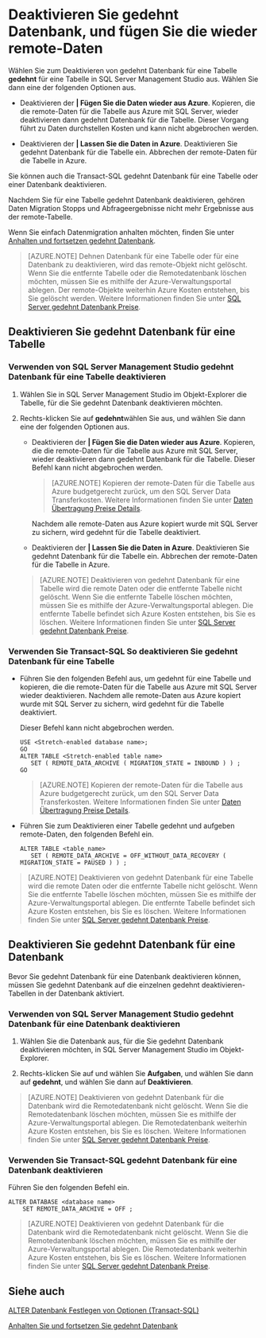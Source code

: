 <properties
    pageTitle="Gedehnt Datenbank deaktivieren, und fügen Sie die wieder remote Daten | Microsoft Azure"
    description="Informationen Sie zum Deaktivieren von gedehnt Datenbank für eine Tabelle und optional fügen Sie wieder remote-Daten."
    services="sql-server-stretch-database"
    documentationCenter=""
    authors="douglaslMS"
    manager="jhubbard"
    editor=""/>

<tags
    ms.service="sql-server-stretch-database"
    ms.workload="data-management"
    ms.tgt_pltfrm="na"
    ms.devlang="na"
    ms.topic="article"
    ms.date="08/05/2016"
    ms.author="douglasl"/>

# <a name="disable-stretch-database-and-bring-back-remote-data"></a>Deaktivieren Sie gedehnt Datenbank, und fügen Sie die wieder remote-Daten

Wählen Sie zum Deaktivieren von gedehnt Datenbank für eine Tabelle **gedehnt** für eine Tabelle in SQL Server Management Studio aus. Wählen Sie dann eine der folgenden Optionen aus.

-   Deaktivieren der **| Fügen Sie die Daten wieder aus Azure**. Kopieren, die die remote-Daten für die Tabelle aus Azure mit SQL Server, wieder deaktivieren dann gedehnt Datenbank für die Tabelle. Dieser Vorgang führt zu Daten durchstellen Kosten und kann nicht abgebrochen werden.

-   Deaktivieren der **| Lassen Sie die Daten in Azure**. Deaktivieren Sie gedehnt Datenbank für die Tabelle ein.  Abbrechen der remote-Daten für die Tabelle in Azure.

Sie können auch die Transact\-SQL gedehnt Datenbank für eine Tabelle oder einer Datenbank deaktivieren.

Nachdem Sie für eine Tabelle gedehnt Datenbank deaktivieren, gehören Daten Migration Stopps und Abfrageergebnisse nicht mehr Ergebnisse aus der remote-Tabelle.

Wenn Sie einfach Datenmigration anhalten möchten, finden Sie unter [Anhalten und fortsetzen gedehnt Datenbank](sql-server-stretch-database-pause.md).

>   [AZURE.NOTE] Dehnen Datenbank für eine Tabelle oder für eine Datenbank zu deaktivieren, wird das remote-Objekt nicht gelöscht. Wenn Sie die entfernte Tabelle oder die Remotedatenbank löschen möchten, müssen Sie es mithilfe der Azure-Verwaltungsportal ablegen. Der remote-Objekte weiterhin Azure Kosten entstehen, bis Sie gelöscht werden. Weitere Informationen finden Sie unter [SQL Server gedehnt Datenbank Preise](https://azure.microsoft.com/pricing/details/sql-server-stretch-database/).

## <a name="disable-stretch-database-for-a-table"></a>Deaktivieren Sie gedehnt Datenbank für eine Tabelle

### <a name="use-sql-server-management-studio-to-disable-stretch-database-for-a-table"></a>Verwenden von SQL Server Management Studio gedehnt Datenbank für eine Tabelle deaktivieren

1.  Wählen Sie in SQL Server Management Studio im Objekt-Explorer die Tabelle, für die Sie gedehnt Datenbank deaktivieren möchten.

2.  Rechts\-klicken Sie auf **gedehnt**wählen Sie aus, und wählen Sie dann eine der folgenden Optionen aus.

    -   Deaktivieren der **| Fügen Sie die Daten wieder aus Azure**. Kopieren, die die remote-Daten für die Tabelle aus Azure mit SQL Server, wieder deaktivieren dann gedehnt Datenbank für die Tabelle. Dieser Befehl kann nicht abgebrochen werden.

        >   [AZURE.NOTE] Kopieren der remote-Daten für die Tabelle aus Azure budgetgerecht zurück, um den SQL Server Data Transferkosten. Weitere Informationen finden Sie unter [Daten Übertragung Preise Details](https://azure.microsoft.com/pricing/details/data-transfers/).

        Nachdem alle remote-Daten aus Azure kopiert wurde mit SQL Server zu sichern, wird gedehnt für die Tabelle deaktiviert.

    -   Deaktivieren der **| Lassen Sie die Daten in Azure**. Deaktivieren Sie gedehnt Datenbank für die Tabelle ein.  Abbrechen der remote-Daten für die Tabelle in Azure.

    >   [AZURE.NOTE] Deaktivieren von gedehnt Datenbank für eine Tabelle wird die remote Daten oder die entfernte Tabelle nicht gelöscht. Wenn Sie die entfernte Tabelle löschen möchten, müssen Sie es mithilfe der Azure-Verwaltungsportal ablegen. Die entfernte Tabelle befindet sich Azure Kosten entstehen, bis Sie es löschen. Weitere Informationen finden Sie unter [SQL Server gedehnt Datenbank Preise](https://azure.microsoft.com/pricing/details/sql-server-stretch-database/).

### <a name="use-transact-sql-to-disable-stretch-database-for-a-table"></a>Verwenden Sie Transact\-SQL So deaktivieren Sie gedehnt Datenbank für eine Tabelle

-   Führen Sie den folgenden Befehl aus, um gedehnt für eine Tabelle und kopieren, die die remote-Daten für die Tabelle aus Azure mit SQL Server wieder deaktivieren. Nachdem alle remote-Daten aus Azure kopiert wurde mit SQL Server zu sichern, wird gedehnt für die Tabelle deaktiviert.

    Dieser Befehl kann nicht abgebrochen werden.

    ```tsql
    USE <Stretch-enabled database name>;
    GO
    ALTER TABLE <Stretch-enabled table name>  
       SET ( REMOTE_DATA_ARCHIVE ( MIGRATION_STATE = INBOUND ) ) ;
    GO
    ```
    >   [AZURE.NOTE] Kopieren der remote-Daten für die Tabelle aus Azure budgetgerecht zurück, um den SQL Server Data Transferkosten. Weitere Informationen finden Sie unter [Daten Übertragung Preise Details](https://azure.microsoft.com/pricing/details/data-transfers/).

-   Führen Sie zum Deaktivieren einer Tabelle gedehnt und aufgeben remote-Daten, den folgenden Befehl ein.

    ```tsql
    ALTER TABLE <table_name>
       SET ( REMOTE_DATA_ARCHIVE = OFF_WITHOUT_DATA_RECOVERY ( MIGRATION_STATE = PAUSED ) ) ;
    ```

>   [AZURE.NOTE] Deaktivieren von gedehnt Datenbank für eine Tabelle wird die remote Daten oder die entfernte Tabelle nicht gelöscht. Wenn Sie die entfernte Tabelle löschen möchten, müssen Sie es mithilfe der Azure-Verwaltungsportal ablegen. Die entfernte Tabelle befindet sich Azure Kosten entstehen, bis Sie es löschen. Weitere Informationen finden Sie unter [SQL Server gedehnt Datenbank Preise](https://azure.microsoft.com/pricing/details/sql-server-stretch-database/).

## <a name="disable-stretch-database-for-a-database"></a>Deaktivieren Sie gedehnt Datenbank für eine Datenbank
Bevor Sie gedehnt Datenbank für eine Datenbank deaktivieren können, müssen Sie gedehnt Datenbank auf die einzelnen gedehnt deaktivieren\-Tabellen in der Datenbank aktiviert.

### <a name="use-sql-server-management-studio-to-disable-stretch-database-for-a-database"></a>Verwenden von SQL Server Management Studio gedehnt Datenbank für eine Datenbank deaktivieren

1.  Wählen Sie die Datenbank aus, für die Sie gedehnt Datenbank deaktivieren möchten, in SQL Server Management Studio im Objekt-Explorer.

2.  Rechts\-klicken Sie auf und wählen Sie **Aufgaben**, und wählen Sie dann auf **gedehnt**, und wählen Sie dann auf **Deaktivieren**.

>   [AZURE.NOTE] Deaktivieren von gedehnt Datenbank für die Datenbank wird die Remotedatenbank nicht gelöscht. Wenn Sie die Remotedatenbank löschen möchten, müssen Sie es mithilfe der Azure-Verwaltungsportal ablegen. Die Remotedatenbank weiterhin Azure Kosten entstehen, bis Sie es löschen. Weitere Informationen finden Sie unter [SQL Server gedehnt Datenbank Preise](https://azure.microsoft.com/pricing/details/sql-server-stretch-database/).

### <a name="use-transact-sql-to-disable-stretch-database-for-a-database"></a>Verwenden Sie Transact\-SQL gedehnt Datenbank für eine Datenbank deaktivieren
Führen Sie den folgenden Befehl ein.

```tsql
ALTER DATABASE <database name>
    SET REMOTE_DATA_ARCHIVE = OFF ;
```

>   [AZURE.NOTE] Deaktivieren von gedehnt Datenbank für die Datenbank wird die Remotedatenbank nicht gelöscht. Wenn Sie die Remotedatenbank löschen möchten, müssen Sie es mithilfe der Azure-Verwaltungsportal ablegen. Die Remotedatenbank weiterhin Azure Kosten entstehen, bis Sie es löschen. Weitere Informationen finden Sie unter [SQL Server gedehnt Datenbank Preise](https://azure.microsoft.com/pricing/details/sql-server-stretch-database/).

## <a name="see-also"></a>Siehe auch

[ALTER Datenbank Festlegen von Optionen (Transact-SQL)](https://msdn.microsoft.com/library/bb522682.aspx)

[Anhalten Sie und fortsetzen Sie gedehnt Datenbank](sql-server-stretch-database-pause.md)
